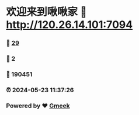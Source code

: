 # 欢迎来到啾啾家 :link: http://120.26.14.101:7094 
### :page_facing_up: [29](http://120.26.14.101:7094/tag.html) 
### :speech_balloon: 2 
### :hibiscus: 190451 
### :alarm_clock: 2024-05-23 11:37:26 
### Powered by :heart: [Gmeek](https://github.com/Meekdai/Gmeek)
